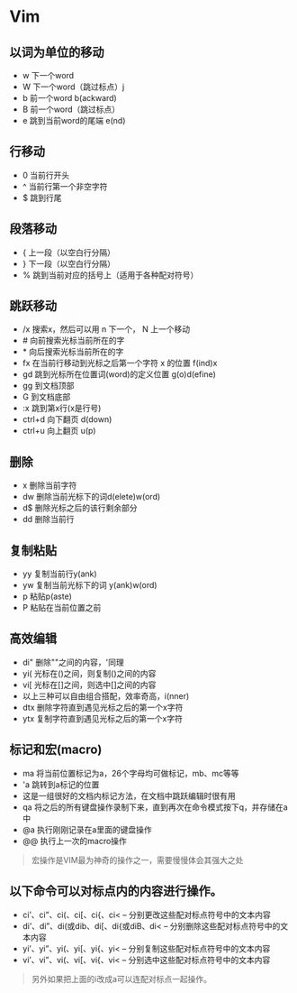 # Vim

## 以词为单位的移动
- w 下一个word
- W 下一个word（跳过标点）j
- b 前一个word b(ackward)
- B 前一个word（跳过标点）
- e 跳到当前word的尾端 e(nd)

## 行移动
- 0 当前行开头
- ^ 当前行第一个非空字符
- $ 跳到行尾

## 段落移动
- { 上一段（以空白行分隔）
- } 下一段（以空白行分隔）
- % 跳到当前对应的括号上（适用于各种配对符号）

## 跳跃移动
- /x 搜索x，然后可以用 n 下一个， N 上一个移动 
- \# 向前搜索光标当前所在的字
- \* 向后搜索光标当前所在的字
- fx 在当前行移动到光标之后第一个字符 x 的位置 f(ind)x
- gd 跳到光标所在位置词(word)的定义位置 g(o)d(efine)
- gg 到文档顶部
- G 到文档底部
- :x 跳到第x行(x是行号)
- ctrl+d 向下翻页 d(down)
- ctrl+u 向上翻页 u(p)

## 删除
- x 删除当前字符
- dw 删除当前光标下的词d(elete)w(ord)
- d$ 删除光标之后的该行剩余部分
- dd 删除当前行


## 复制粘贴
- yy 复制当前行y(ank)
- yw 复制当前光标下的词 y(ank)w(ord)
- p 粘贴p(aste)
- P 粘贴在当前位置之前

## 高效编辑
- di" 删除""之间的内容，'同理
- yi( 光标在()之间，则复制()之间的内容
- vi[ 光标在[]之间，则选中[]之间的内容
- 以上三种可以自由组合搭配，效率奇高，i(nner)
- dtx 删除字符直到遇见光标之后的第一个x字符
- ytx 复制字符直到遇见光标之后的第一个x字符
 
## 标记和宏(macro)
- ma 将当前位置标记为a，26个字母均可做标记，mb、mc等等
- 'a 跳转到a标记的位置
- 这是一组很好的文档内标记方法，在文档中跳跃编辑时很有用
- qa 将之后的所有键盘操作录制下来，直到再次在命令模式按下q，并存储在a中
- @a 执行刚刚记录在a里面的键盘操作
- @@ 执行上一次的macro操作
> 宏操作是VIM最为神奇的操作之一，需要慢慢体会其强大之处

## 以下命令可以对标点内的内容进行操作。
- ci’、ci”、ci(、ci[、ci{、ci< – 分别更改这些配对标点符号中的文本内容
- di’、di”、di(或dib、di[、di{或diB、di< – 分别删除这些配对标点符号中的文本内容
- yi’、yi”、yi(、yi[、yi{、yi< – 分别复制这些配对标点符号中的文本内容
- vi’、vi”、vi(、vi[、vi{、vi< – 分别选中这些配对标点符号中的文本内容
> 另外如果把上面的i改成a可以连配对标点一起操作。

